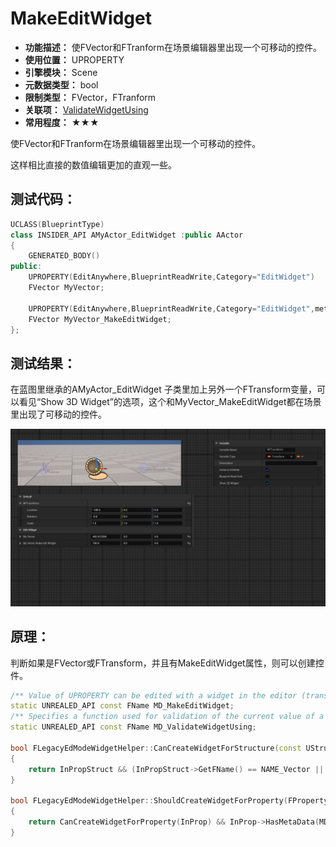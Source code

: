 ﻿# MakeEditWidget

- **功能描述：** 使FVector和FTranform在场景编辑器里出现一个可移动的控件。
- **使用位置：** UPROPERTY
- **引擎模块：** Scene
- **元数据类型：** bool
- **限制类型：** FVector，FTranform
- **关联项：** [ValidateWidgetUsing](#Meta_Scene_ValidateWidgetUsing)
- **常用程度：** ★★★

使FVector和FTranform在场景编辑器里出现一个可移动的控件。

这样相比直接的数值编辑更加的直观一些。

## 测试代码：

```cpp
UCLASS(BlueprintType)
class INSIDER_API AMyActor_EditWidget :public AActor
{
	GENERATED_BODY()
public:
	UPROPERTY(EditAnywhere,BlueprintReadWrite,Category="EditWidget")
	FVector MyVector;

	UPROPERTY(EditAnywhere,BlueprintReadWrite,Category="EditWidget",meta=(MakeEditWidget))
	FVector MyVector_MakeEditWidget;
};

```

## 测试结果：

在蓝图里继承的AMyActor_EditWidget 子类里加上另外一个FTransform变量，可以看见“Show 3D Widget”的选项，这个和MyVector_MakeEditWidget都在场景里出现了可移动的控件。

![Untitled](Meta_Scene_MakeEditWidget_Untitled.png)

## 原理：

判断如果是FVector或FTransform，并且有MakeEditWidget属性，则可以创建控件。

```cpp
/** Value of UPROPERTY can be edited with a widget in the editor (translation, rotation) */
static UNREALED_API const FName MD_MakeEditWidget;
/** Specifies a function used for validation of the current value of a property.  The function returns a string that is empty if the value is valid, or contains an error description if the value is invalid */
static UNREALED_API const FName MD_ValidateWidgetUsing;

bool FLegacyEdModeWidgetHelper::CanCreateWidgetForStructure(const UStruct* InPropStruct)
{
	return InPropStruct && (InPropStruct->GetFName() == NAME_Vector || InPropStruct->GetFName() == NAME_Transform);
}

bool FLegacyEdModeWidgetHelper::ShouldCreateWidgetForProperty(FProperty* InProp)
{
	return CanCreateWidgetForProperty(InProp) && InProp->HasMetaData(MD_MakeEditWidget);
}

```